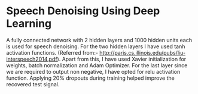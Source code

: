 # Speech Denoising Using Deep Learning

A fully connected network with 2 hidden layers and 1000 hidden units each is used for speech denoising.
For the two hidden layers I have used tanh activation functions. (Referred from:- http://paris.cs.illinois.edu/pubs/liu-interspeech2014.pdf). Apart from this, I have used Xavier initialization for weights, batch normalization and Adam Optimizer.
For the last layer since we are required to output non negative, I have opted for relu activation function. Applying 20% dropouts during training helped improve the recovered test signal.
